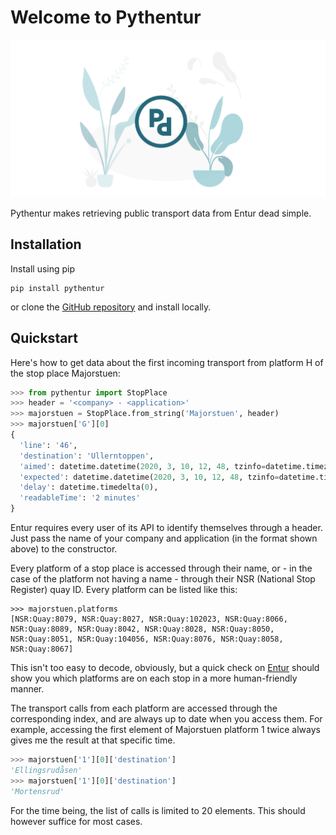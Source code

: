 # Welcome to Pythentur

![](../assets/cover.png)

Pythentur makes retrieving public transport data from Entur dead simple.

## Installation

Install using pip

```
pip install pythentur
```

or clone the [GitHub repository](https://github.com/kmaasrud/pythentur) and install locally.

## Quickstart

Here's how to get data about the first incoming transport from platform H of the stop place Majorstuen:

```python
>>> from pythentur import StopPlace
>>> header = '<company> - <application>'
>>> majorstuen = StopPlace.from_string('Majorstuen', header)
>>> majorstuen['G'][0]
{
  'line': '46',
  'destination': 'Ullerntoppen',
  'aimed': datetime.datetime(2020, 3, 10, 12, 48, tzinfo=datetime.timezone(datetime.timedelta(seconds=3600))),
  'expected': datetime.datetime(2020, 3, 10, 12, 48, tzinfo=datetime.timezone(datetime.timedelta(seconds=3600))),
  'delay': datetime.timedelta(0),
  'readableTime': '2 minutes'
}
```

Entur requires every user of its API to identify themselves through a header. Just pass the name of your company and application (in the format shown above) to the constructor.

Every platform of a stop place is accessed through their name, or - in the case of the platform not having a name - through their NSR (National Stop Register) quay ID. Every platform can be listed like this:

```
>>> majorstuen.platforms
[NSR:Quay:8079, NSR:Quay:8027, NSR:Quay:102023, NSR:Quay:8066,
NSR:Quay:8089, NSR:Quay:8042, NSR:Quay:8028, NSR:Quay:8050,
NSR:Quay:8051, NSR:Quay:104056, NSR:Quay:8076, NSR:Quay:8058,
NSR:Quay:8067]
```

This isn't too easy to decode, obviously, but a quick check on [Entur](https://entur.no/avgangstavle) should show you which platforms are on each stop in a more human-friendly manner. 

The transport calls from each platform are accessed through the corresponding index, and are always up to date when you access them. For example, accessing the first element of Majorstuen platform 1 twice always gives me the result at that specific time.

```python
>>> majorstuen['1'][0]['destination']
'Ellingsrudåsen'
>>> majorstuen['1'][0]['destination']
'Mortensrud'
```

For the time being, the list of calls is limited to 20 elements. This should however suffice for most cases.